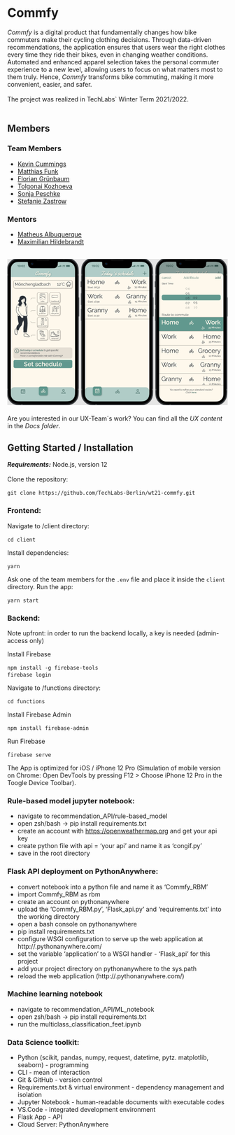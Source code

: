 # Commfy
_Commfy_ is a digital product that fundamentally changes how bike commuters make their cycling clothing decisions. Through data-driven recommendations, the application ensures that users wear the right clothes every time they ride their bikes, even in changing weather conditions. Automated and enhanced apparel selection takes the personal commuter experience to a new level, allowing users to focus on what matters most to them truly. Hence, _Commfy_ transforms bike commuting, making it more convenient, easier, and safer.
<br><br>The project was realized in TechLabs` Winter Term 2021/2022.<br><br>
## Members
### Team Members
* [Kevin Cummings](https://github.com/kahdehzeh)
* [Matthias Funk](https://github.com/matzefunk)
* [Florian Grünbaum](https://github.com/Flogreeni)
* [Tolgonai Kozhoeva](https://github.com/TolgoAI)
* [Sonja Peschke](https://github.com/code-kedi)
* [Stefanie Zastrow](https://github.com/SteffiZ-0-0)
### Mentors
* [Matheus Albuquerque](https://github.com/ythecombinator)
* [Maximilian Hildebrandt](https://github.com/maximilian-hildebrandt)<br><br>

![product picture](./README_picture.png)
<br><br>Are you interested in our UX-Team´s work? You can find all the _UX content_ in the _Docs folder_.
 
## Getting Started / Installation
***Requirements:*** Node.js, version 12<br><br>
Clone the repository:
```
git clone https://github.com/TechLabs-Berlin/wt21-commfy.git
```
### Frontend:
Navigate to /client directory:
```
cd client
```
Install dependencies:
```
yarn
```
Ask one of the team members for the `.env` file and place it inside the `client` directory.
Run the app:
```
yarn start
```
### Backend:
Note upfront: in order to run the backend locally, a key is needed (admin-access only)
 
Install Firebase
```
npm install -g firebase-tools
firebase login
```
Navigate to /functions directory:
```
cd functions
```
Install Firebase Admin
```
npm install firebase-admin
```
Run Firebase
```
firebase serve
```
The App is optimized for iOS / iPhone 12 Pro (Simulation of mobile version on Chrome: Open DevTools by pressing F12 > Choose iPhone 12 Pro in the Toogle Device Toolbar).
 
### Rule-based model jupyter notebook:
* navigate to recommendation_API/rule-based_model
* open zsh/bash → pip install requirements.txt
* create an account with https://openweathermap.org and get your api key
* create python file with api = ‘your api’ and  name it as ‘congif.py’
* save in the root directory
### Flask API deployment on PythonAnywhere:
* convert notebook into a python file and name it as ‘Commfy_RBM’
* import Commfy_RBM as rbm
* create an account on pythonanywhere
* upload the ‘Commfy_RBM.py’, ‘Flask_api.py’ and ‘requirements.txt’ into the working directory
* open a bash console on pythonanywhere
* pip install requirements.txt 
* configure WSGI configuration to serve up the web application at http://<your-username>.pythonanywhere.com/
* set the variable ‘application’ to a WSGI handler - ‘Flask_api’ for this project
* add your project directory on pythonanywhere to the sys.path 
* reload the web application (http://<your-username>.pythonanywhere.com/)
### Machine learning notebook
* navigate to recommendation_API/ML_notebook
* open zsh/bash → pip install requirements.txt
* run the multiclass_classification_feet.ipynb
### Data Science toolkit:
* Python (scikit, pandas, numpy, request, datetime, pytz. matplotlib, seaborn) - programming
* CLI - mean of interaction
* Git & GitHub - version control
* Requirements.txt & virtual environment -  dependency management and isolation
* Jupyter Notebook - human-readable documents with executable codes
* VS.Code - integrated development environment
* Flask App - API
* Cloud Server: PythonAnywhere

